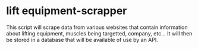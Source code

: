 # lift equipment-scrapper
 This script will scrape data from various websites that contain information about lifting equipment, muscles being targetted, company, etc... It will then be stored in a database that will be available of use by an API.
